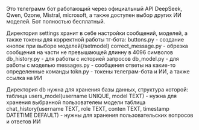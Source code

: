 Это телеграмм бот работающий через официальный API DeepSeek, Qwen, Ozone, Mistral, microsoft, а также доступен выбор других ИИ моделей.
Бот полностью бесплатный.

Директория settings хранит в себе настройки сообщений, моделей, а также токены для корректной работы тг-бота:
    buttons.py - создание кнопок при выборе моделей(/setmodel)
    correct_message.py - обрезка сообщения на части не превышающей длинну в 4096 символов
    db_history.py - для работы с историей запросов
    db_model.py - для работы с моделью
    messages.py - сообщения ответы на какие-то определенные команды
    tokn.py - токены телеграм-бота и ИИ, а также ссылка на ИИ

Директория db нужна для хранения базы данных, структура которой:
    таблица users_model(username UNIQUE, model TEXT) - нужна для хранения выбранной пользователем модели
    таблица chat_history(username TEXT, role TEXT, conten TEXT, timestamp DATETIME DEFAULT) - нужны для хранения пользовательских вопросов и ответов ИИ